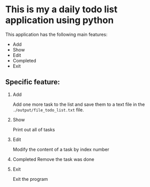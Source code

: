 # This is my a daily todo list application using python 

This application has the following main features:
- Add
- Show
- Edit
- Completed
- Exit 

## Specific feature:
1. Add

    Add one more task to the list and save them to a text file in the `./output/file_todo_list.txt` file.
    
2. Show

    Print out all of tasks 

3. Edit

    Modify the content of a task by index number
    
4. Completed
    Remove the task was done 

5. Exit

    Exit the program


